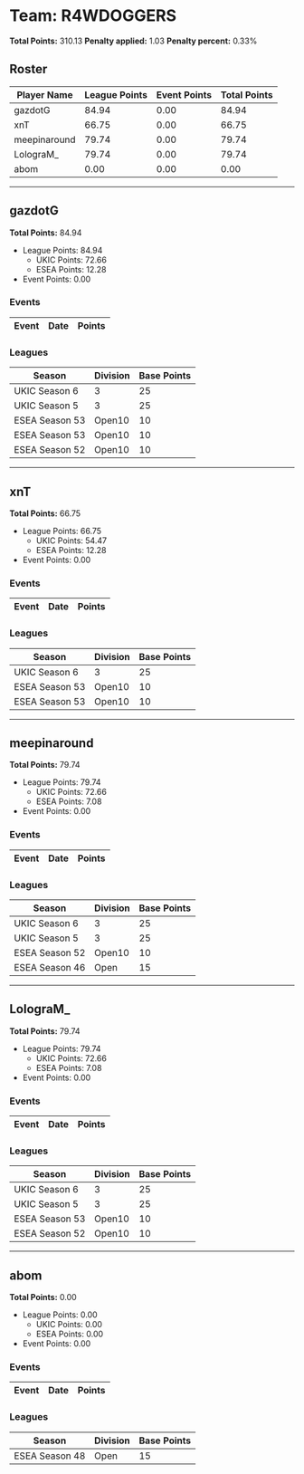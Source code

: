 # Team: R4WDOGGERS

**Total Points:** 310.13
**Penalty applied:** 1.03
**Penalty percent:** 0.33%

## Roster
| Player Name | League Points | Event Points | Total Points |
|-------------|--------------|--------------|-------------|
| gazdotG | 84.94 | 0.00 | 84.94 |
| xnT | 66.75 | 0.00 | 66.75 |
| meepinaround | 79.74 | 0.00 | 79.74 |
| LolograM_ | 79.74 | 0.00 | 79.74 |
| abom | 0.00 | 0.00 | 0.00 |

---

## gazdotG

**Total Points:** 84.94

- League Points: 84.94
  - UKIC Points: 72.66
  - ESEA Points: 12.28
- Event Points: 0.00

### Events
| Event | Date | Points |
|-------|------|--------|
### Leagues
| Season | Division | Base Points |
|--------|----------|-------------|
| UKIC Season 6 | 3 | 25 |
| UKIC Season 5 | 3 | 25 |
| ESEA Season 53 | Open10 | 10 |
| ESEA Season 53 | Open10 | 10 |
| ESEA Season 52 | Open10 | 10 |
---

## xnT

**Total Points:** 66.75

- League Points: 66.75
  - UKIC Points: 54.47
  - ESEA Points: 12.28
- Event Points: 0.00

### Events
| Event | Date | Points |
|-------|------|--------|
### Leagues
| Season | Division | Base Points |
|--------|----------|-------------|
| UKIC Season 6 | 3 | 25 |
| ESEA Season 53 | Open10 | 10 |
| ESEA Season 53 | Open10 | 10 |
---

## meepinaround

**Total Points:** 79.74

- League Points: 79.74
  - UKIC Points: 72.66
  - ESEA Points: 7.08
- Event Points: 0.00

### Events
| Event | Date | Points |
|-------|------|--------|
### Leagues
| Season | Division | Base Points |
|--------|----------|-------------|
| UKIC Season 6 | 3 | 25 |
| UKIC Season 5 | 3 | 25 |
| ESEA Season 52 | Open10 | 10 |
| ESEA Season 46 | Open | 15 |
---

## LolograM_

**Total Points:** 79.74

- League Points: 79.74
  - UKIC Points: 72.66
  - ESEA Points: 7.08
- Event Points: 0.00

### Events
| Event | Date | Points |
|-------|------|--------|
### Leagues
| Season | Division | Base Points |
|--------|----------|-------------|
| UKIC Season 6 | 3 | 25 |
| UKIC Season 5 | 3 | 25 |
| ESEA Season 53 | Open10 | 10 |
| ESEA Season 52 | Open10 | 10 |
---

## abom

**Total Points:** 0.00

- League Points: 0.00
  - UKIC Points: 0.00
  - ESEA Points: 0.00
- Event Points: 0.00

### Events
| Event | Date | Points |
|-------|------|--------|
### Leagues
| Season | Division | Base Points |
|--------|----------|-------------|
| ESEA Season 48 | Open | 15 |